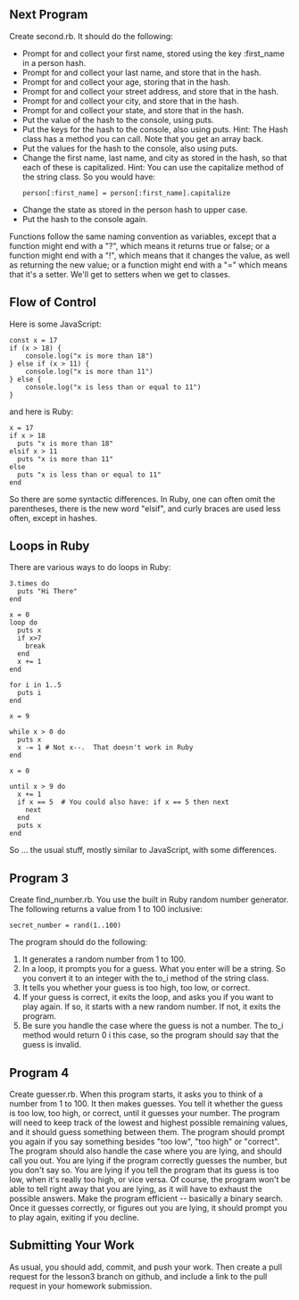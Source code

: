 ## Next Program

Create second.rb.  It should do the following:
- Prompt for and collect your first name, stored using the key :first_name in a person hash.
- Prompt for and collect your last name, and store that in the hash.
- Prompt for and collect your age, storing that in the hash.
- Prompt for and collect your street address, and store that in the hash.
- Prompt for and collect your city, and store that in the hash.
- Prompt for and collect your state, and store that in the hash.
- Put the value of the hash to the console, using puts.
- Put the keys for the hash to the console, also using puts. Hint: The Hash class has a method you can call.  Note that you get an array back.
- Put the values for the hash to the console, also using puts.
- Change the first name, last name, and city as stored in the hash, so that each of these is capitalized.  Hint: You can use the capitalize method of the string class.  So you would have:
    ```
    person[:first_name] = person[:first_name].capitalize
    ```
- Change the state as stored in the person hash to upper case.
- Put the hash to the console again.

Functions follow the same naming convention as variables, except that a function might end with a "?", which means it returns true or false; or a function might end with a "!", which means that it changes the value, as well as returning the new value; or a function might end with a "=" which means that it's a setter.  We'll get to setters when we get to classes. 

## Flow of Control

Here is some JavaScript:
```
const x = 17
if (x > 18) {
    console.log("x is more than 18")
} else if (x > 11) {
    console.log("x is more than 11")
} else {
    console.log("x is less than or equal to 11")
}
```
and here is Ruby:
```
x = 17
if x > 18
  puts "x is more than 18"
elsif x > 11
  puts "x is more than 11" 
else
  puts "x is less than or equal to 11"
end
```
So there are some syntactic differences.  In Ruby, one can often omit the parentheses, there is the new word "elsif", and curly braces are used less often, except in hashes.

## Loops in Ruby

There are various ways to do loops in Ruby:
```
3.times do
  puts "Hi There"
end

x = 0
loop do
  puts x
  if x>7
    break
  end
  x += 1
end

for i in 1..5
  puts i
end

x = 9

while x > 0 do
  puts x
  x -= 1 # Not x--.  That doesn't work in Ruby
end

x = 0

until x > 9 do
  x += 1
  if x == 5  # You could also have: if x == 5 then next 
    next
  end
  puts x
end  
```
So ... the usual stuff, mostly similar to JavaScript, with some differences.
## Program 3

Create find_number.rb.  You use the built in Ruby random number generator.  The following returns a value from 1 to 100 inclusive:
```
secret_number = rand(1..100)
```
The program should do the following:

1. It generates a random number from 1 to 100.
2. In a loop, it prompts you for a guess. What you enter will be a string.  So you convert it to an integer with the to_i method of the string class. 
3. It tells you whether your guess is too high, too low, or correct.
4. If your guess is correct, it exits the loop, and asks you if you want to play again. If so, it starts with a new random number.  If not, it exits the program.
5. Be sure you handle the case where the guess is not a number.  The to_i method would return 0 i this case, so the program should say that the guess is invalid.

## Program 4

Create guesser.rb.  When this program starts, it asks you to think of a number from 1 to 100.  It then makes guesses.  You tell it whether the guess is too low, too high, or correct, until it guesses your number.  The program will need to keep track of the lowest and highest possible remaining values, and it should guess something between them.  The program should prompt you again if you say something besides "too low", "too high" or "correct".  The program should also handle the case where you are lying, and should call you out.  You are lying if the program correctly guesses the number, but you don't say so.  You are lying if you tell the program that its guess is too low, when it's really too high, or vice versa.  Of course, the program won't be able to tell right away that you are lying, as it will have to exhaust the possible answers.  Make the program efficient -- basically a binary search.  Once it guesses correctly, or figures out you are lying, it should prompt you to play again, exiting if you decline.

## Submitting Your Work

As usual, you should add, commit, and push your work.  Then create a pull request for the lesson3 branch on github, and include a link to the pull request in your homework submission.